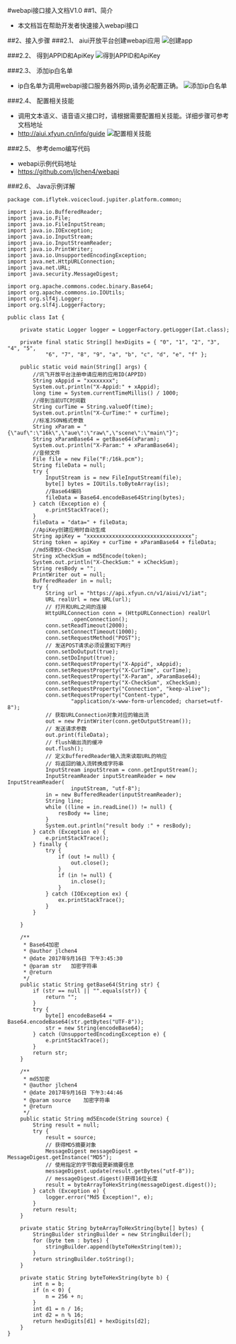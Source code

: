 #webapi接口接入文档V1.0
##1、简介
* 本文档旨在帮助开发者快速接入webapi接口

##2、接入步骤
###2.1、	aiui开放平台创建webapi应用
![创建app](createApp.png)

###2.2、 得到APPID和ApiKey
![得到APPID和ApiKey](apikey.png)

###2.3、 添加ip白名单
* ip白名单为调用webapi接口服务器外网ip,请务必配置正确。
![添加ip白名单](ip.png)

###2.4、	配置相关技能
* 调用文本语义、语音语义接口时，请根据需要配置相关技能。详细步骤可参考文档地址
* <http://aiui.xfyun.cn/info/guide>
![配置相关技能](skill.png)

###2.5、 参考demo编写代码
* webapi示例代码地址
* <https://github.com/jlchen4/webapi>

###2.6、 Java示例详解

	package com.iflytek.voicecloud.jupiter.platform.common;
	
	import java.io.BufferedReader;
	import java.io.File;
	import java.io.FileInputStream;
	import java.io.IOException;
	import java.io.InputStream;
	import java.io.InputStreamReader;
	import java.io.PrintWriter;
	import java.io.UnsupportedEncodingException;
	import java.net.HttpURLConnection;
	import java.net.URL;
	import java.security.MessageDigest;
	
	import org.apache.commons.codec.binary.Base64;
	import org.apache.commons.io.IOUtils;
	import org.slf4j.Logger;
	import org.slf4j.LoggerFactory;
	
	public class Iat {
	
		private static Logger logger = LoggerFactory.getLogger(Iat.class);
	
		private final static String[] hexDigits = { "0", "1", "2", "3", "4", "5",
				"6", "7", "8", "9", "a", "b", "c", "d", "e", "f" };
	
		public static void main(String[] args) {
			//讯飞开放平台注册申请应用的应用ID(APPID)
			String xAppid = "xxxxxxxx";
			System.out.println("X-Appid:" + xAppid);
			long time = System.currentTimeMillis() / 1000;
			//得到当前UTC时间戳
			String curTime = String.valueOf(time);
			System.out.println("X-CurTime:" + curTime);
			//标准JSON格式参数
			String xParam = "{\"auf\":\"16k\",\"aue\":\"raw\",\"scene\":\"main\"}";
			String xParamBase64 = getBase64(xParam);
			System.out.println("X-Param:" + xParamBase64);
			//音频文件
			File file = new File("F:/16k.pcm");
			String fileData = null;
			try {
				InputStream is = new FileInputStream(file);
				byte[] bytes = IOUtils.toByteArray(is);
				//Base64编码
				fileData = Base64.encodeBase64String(bytes);
			} catch (Exception e) {
				e.printStackTrace();
			}
			fileData = "data=" + fileData;
			//ApiKey创建应用时自动生成
			String apiKey = "xxxxxxxxxxxxxxxxxxxxxxxxxxxxxxxxx";
			String token = apiKey + curTime + xParamBase64 + fileData;
			//md5得到X-CheckSum
			String xCheckSum = md5Encode(token);
			System.out.println("X-CheckSum:" + xCheckSum);
			String resBody = "";
			PrintWriter out = null;
			BufferedReader in = null;
			try {
				String url = "https://api.xfyun.cn/v1/aiui/v1/iat";
				URL realUrl = new URL(url);
				// 打开和URL之间的连接
				HttpURLConnection conn = (HttpURLConnection) realUrl
						.openConnection();
				conn.setReadTimeout(2000);
				conn.setConnectTimeout(1000);
				conn.setRequestMethod("POST");
				// 发送POST请求必须设置如下两行
				conn.setDoOutput(true);
				conn.setDoInput(true);
				conn.setRequestProperty("X-Appid", xAppid);
				conn.setRequestProperty("X-CurTime", curTime);
				conn.setRequestProperty("X-Param", xParamBase64);
				conn.setRequestProperty("X-CheckSum", xCheckSum);
				conn.setRequestProperty("Connection", "keep-alive");
				conn.setRequestProperty("Content-type",
						"application/x-www-form-urlencoded; charset=utf-8");
				// 获取URLConnection对象对应的输出流
				out = new PrintWriter(conn.getOutputStream());
				// 发送请求参数
				out.print(fileData);
				// flush输出流的缓冲
				out.flush();
				// 定义BufferedReader输入流来读取URL的响应
				// 将返回的输入流转换成字符串
				InputStream inputStream = conn.getInputStream();
				InputStreamReader inputStreamReader = new InputStreamReader(
						inputStream, "utf-8");
				in = new BufferedReader(inputStreamReader);
				String line;
				while ((line = in.readLine()) != null) {
					resBody += line;
				}
				System.out.println("result body :" + resBody);
			} catch (Exception e) {
				e.printStackTrace();
			} finally {
				try {
					if (out != null) {
						out.close();
					}
					if (in != null) {
						in.close();
					}
				} catch (IOException ex) {
					ex.printStackTrace();
				}
			}
	
		}
	
		/**
		 * Base64加密
		 * @author jlchen4
		 * @date 2017年9月16日 下午3:45:30
		 * @param str	加密字符串
		 * @return
		 */
		public static String getBase64(String str) {
			if (str == null || "".equals(str)) {
				return "";
			}
			try {
				byte[] encodeBase64 = Base64.encodeBase64(str.getBytes("UTF-8"));
				str = new String(encodeBase64);
			} catch (UnsupportedEncodingException e) {
				e.printStackTrace();
			}
			return str;
		}
	
		/**
		 * md5加密
		 * @author jlchen4
		 * @date 2017年9月16日 下午3:44:46
		 * @param source	加密字符串
		 * @return
		 */
		public static String md5Encode(String source) {
			String result = null;
			try {
				result = source;
				// 获得MD5摘要对象
				MessageDigest messageDigest = MessageDigest.getInstance("MD5");
				// 使用指定的字节数组更新摘要信息
				messageDigest.update(result.getBytes("utf-8"));
				// messageDigest.digest()获得16位长度
				result = byteArrayToHexString(messageDigest.digest());
			} catch (Exception e) {
				logger.error("Md5 Exception!", e);
			}
			return result;
		}
	
		private static String byteArrayToHexString(byte[] bytes) {
			StringBuilder stringBuilder = new StringBuilder();
			for (byte tem : bytes) {
				stringBuilder.append(byteToHexString(tem));
			}
			return stringBuilder.toString();
		}
	
		private static String byteToHexString(byte b) {
			int n = b;
			if (n < 0) {
				n = 256 + n;
			}
			int d1 = n / 16;
			int d2 = n % 16;
			return hexDigits[d1] + hexDigits[d2];
		}
	}
